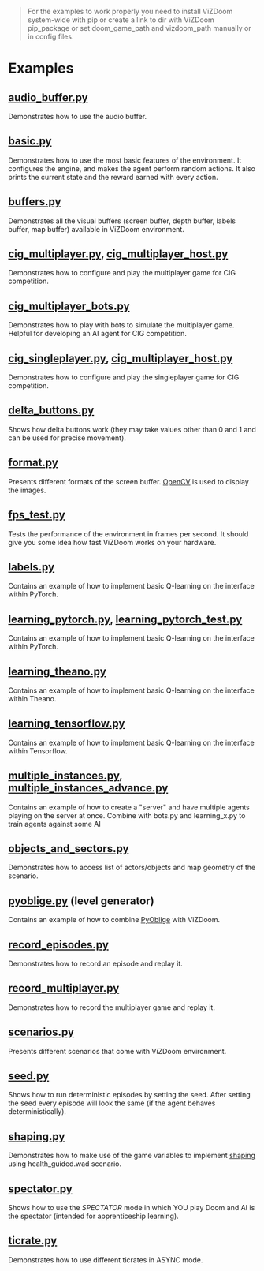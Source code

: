 > For the examples to work properly you need to install ViZDoom system-wide with pip or create a link to dir with ViZDoom pip_package or set doom_game_path and vizdoom_path manually or in config files.

# Examples

## [audio_buffer.py](https://github.com/mwydmuch/ViZDoom/blob/master/examples/python/audio_buffer.py)
Demonstrates how to use the audio buffer.

## [basic.py](https://github.com/mwydmuch/ViZDoom/blob/master/examples/python/basic.py)
Demonstrates how to use the most basic features of the environment. It configures the engine, and makes the agent perform random actions. It also prints the current state and the reward earned with every action.

## [buffers.py](https://github.com/mwydmuch/ViZDoom/blob/master/examples/python/buffers.py)
Demonstrates all the visual buffers (screen buffer, depth buffer, labels buffer, map buffer) available in ViZDoom environment.

## [cig_multiplayer.py](https://github.com/mwydmuch/ViZDoom/blob/master/examples/python/cig_multiplayer.py), [cig_multiplayer_host.py](https://github.com/mwydmuch/ViZDoom/blob/master/examples/python/cig_multiplayer_host.py)
Demonstrates how to configure and play the multiplayer game for CIG competition.

## [cig_multiplayer_bots.py](https://github.com/mwydmuch/ViZDoom/blob/master/examples/python/cig_multiplayer_bots.py)
Demonstrates how to play with bots to simulate the multiplayer game. Helpful for developing an AI agent for CIG competition.

## [cig_singleplayer.py](https://github.com/mwydmuch/ViZDoom/blob/master/examples/python/cig_singleplayer.py), [cig_multiplayer_host.py](https://github.com/mwydmuch/ViZDoom/blob/master/examples/python/cig_singleplayer_host.py)
Demonstrates how to configure and play the singleplayer game for CIG competition.

## [delta_buttons.py](https://github.com/mwydmuch/ViZDoom/blob/master/examples/python/delta_buttons.py)
Shows how delta buttons work (they may take values other than 0 and 1 and can be used for precise movement).

## [format.py](https://github.com/mwydmuch/ViZDoom/blob/master/examples/python/format.py)
Presents different formats of the screen buffer. [OpenCV](http://opencv.org/) is used to display the images.

## [fps_test.py](https://github.com/mwydmuch/ViZDoom/blob/master/examples/python/fps_test.py)
Tests the performance of the environment in frames per second. It should give you some idea how fast ViZDoom works on your hardware.

## [labels.py](https://github.com/mwydmuch/ViZDoom/blob/master/examples/python/labels.py)
Contains an example of how to implement basic Q-learning on the interface within PyTorch.

## [learning_pytorch.py](https://github.com/mwydmuch/ViZDoom/blob/master/examples/python/learning_pytorch.py), [learning_pytorch_test.py](https://github.com/mwydmuch/ViZDoom/blob/master/examples/python/learning_pytorch_test.py)
Contains an example of how to implement basic Q-learning on the interface within PyTorch.

## [learning_theano.py](https://github.com/mwydmuch/ViZDoom/blob/master/examples/python/learning_theano.py)
Contains an example of how to implement basic Q-learning on the interface within Theano.

## [learning_tensorflow.py](https://github.com/mwydmuch/ViZDoom/blob/master/examples/python/learning_tensorflow.py)
Contains an example of how to implement basic Q-learning on the interface within Tensorflow.

## [multiple_instances.py](https://github.com/mwydmuch/ViZDoom/blob/master/examples/python/multiple_instances.py), [multiple_instances_advance.py](https://github.com/mwydmuch/ViZDoom/blob/master/examples/python/multiple_instances_advance.py)
Contains an example of how to create a "server" and have multiple agents playing on the server at once. Combine with bots.py and learning_x.py to train agents against some AI

## [objects_and_sectors.py](https://github.com/mwydmuch/ViZDoom/blob/master/examples/python/multiple_instances.py)
Demonstrates how to access list of actors/objects and map geometry of the scenario.

## [pyoblige.py](https://github.com/mwydmuch/ViZDoom/blob/master/examples/python/pyoblige.py) (level generator)
Contains an example of how to combine [PyOblige](https://github.com/mwydmuch/PyOblige) with ViZDoom.

## [record_episodes.py](https://github.com/mwydmuch/ViZDoom/blob/master/examples/python/record_episodes.py)
Demonstrates how to record an episode and replay it.

## [record_multiplayer.py](https://github.com/mwydmuch/ViZDoom/blob/master/examples/python/record_multiplayer.py)
Demonstrates how to record the multiplayer game and replay it.

## [scenarios.py](https://github.com/mwydmuch/ViZDoom/blob/master/examples/python/scenarios.py)
Presents different scenarios that come with ViZDoom environment.

## [seed.py](https://github.com/mwydmuch/ViZDoom/blob/master/examples/python/seed.py)
Shows how to run deterministic episodes by setting the seed. After setting the seed every episode will look the same (if the agent behaves deterministically).

## [shaping.py](https://github.com/mwydmuch/ViZDoom/blob/master/examples/python/shaping.py)
Demonstrates how to make use of the game variables to implement [shaping](https://en.wikipedia.org/wiki/Shaping_(psychology)) using health_guided.wad scenario.

## [spectator.py](https://github.com/mwydmuch/ViZDoom/blob/master/examples/python/spectator.py)
Shows how to use the *SPECTATOR* mode in which YOU play Doom and AI is the spectator (intended for apprenticeship learning).

## [ticrate.py](https://github.com/mwydmuch/ViZDoom/blob/master/examples/python/ticrate.py)
Demonstrates how to use different ticrates in ASYNC mode.
